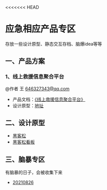 <<<<<<< HEAD
# 应急相应产品专区
 
存放一些设计原型、静态交互存档、脑爆idea等等


## 一、产品方案

### 1、线上救援信息聚合平台

@作者 王 646327343@qq.com 

* 产品文档：[《线上救援信息聚合平台》](./proposal/线上救援信息聚合平台-王.md)
* 设计原型：[地址]( ./prototype/jiuyuan-wang)


## 二、设计原型
* [黑客松](./prototype/hackathon)
* [黑客松看板](./prototype/hackathonKanban)


## 三、脑暴专区

有脑暴的日子，会被收集下来
* [20210826](./brainstorm/20210826.md)
